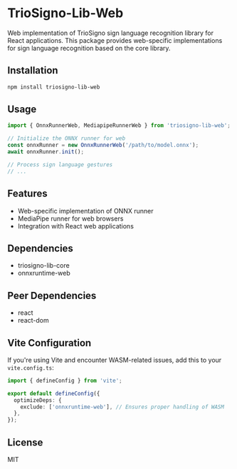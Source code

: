 # TrioSigno-Lib-Web

Web implementation of TrioSigno sign language recognition library for React applications. This package provides web-specific implementations for sign language recognition based on the core library.

## Installation

```bash
npm install triosigno-lib-web
```

## Usage

```typescript
import { OnnxRunnerWeb, MediapipeRunnerWeb } from 'triosigno-lib-web';

// Initialize the ONNX runner for web
const onnxRunner = new OnnxRunnerWeb('/path/to/model.onnx');
await onnxRunner.init();

// Process sign language gestures
// ...
```

## Features

- Web-specific implementation of ONNX runner
- MediaPipe runner for web browsers
- Integration with React web applications

## Dependencies

- triosigno-lib-core
- onnxruntime-web

## Peer Dependencies

- react
- react-dom

## Vite Configuration

If you're using Vite and encounter WASM-related issues, add this to your `vite.config.ts`:

```typescript
import { defineConfig } from 'vite';

export default defineConfig({
  optimizeDeps: {
    exclude: ['onnxruntime-web'], // Ensures proper handling of WASM
  },
});
```

## License

MIT
